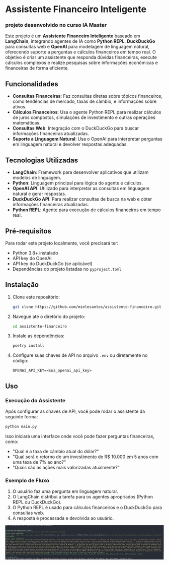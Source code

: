 
# Assistente Financeiro Inteligente

### projeto desenvolvido no curso IA Master

Este projeto é um **Assistente Financeiro Inteligente** baseado em **LangChain**, integrando agentes de IA como **Python REPL**, **DuckDuckGo** para consultas web e **OpenAI** para modelagem de linguagem natural, oferecendo suporte a perguntas e cálculos financeiros em tempo real. O objetivo é criar um assistente que responda dúvidas financeiras, execute cálculos complexos e realize pesquisas sobre informações econômicas e financeiras de forma eficiente.

## Funcionalidades

- **Consultas Financeiras**: Faz consultas diretas sobre tópicos financeiros, como tendências de mercado, taxas de câmbio, e informações sobre ativos.
- **Cálculos Financeiros**: Usa o agente Python REPL para realizar cálculos de juros compostos, simulações de investimento e outras operações matemáticas.
- **Consultas Web**: Integração com o DuckDuckGo para buscar informações financeiras atualizadas.
- **Suporte a Linguagem Natural**: Usa o OpenAI para interpretar perguntas em linguagem natural e devolver respostas adequadas.

## Tecnologias Utilizadas

- **LangChain**: Framework para desenvolver aplicativos que utilizam modelos de linguagem.
- **Python**: Linguagem principal para lógica do agente e cálculos.
- **OpenAI API**: Utilizado para interpretar as consultas em linguagem natural e gerar respostas.
- **DuckDuckGo API**: Para realizar consultas de busca na web e obter informações financeiras atualizadas.
- **Python REPL**: Agente para execução de cálculos financeiros em tempo real.

## Pré-requisitos

Para rodar este projeto localmente, você precisará ter:

- Python 3.8+ instalado
- API key do OpenAI
- API key do DuckDuckGo (se aplicável)
- Dependências do projeto listadas no `pyproject.toml`

## Instalação

1. Clone este repositório:
   ```bash
   git clone https://github.com/mielesantos/assistente-financeiro.git
   ```

2. Navegue até o diretório do projeto:
   ```bash
   cd assistente-financeiro
   ```

3. Instale as dependências:
   ```bash
   poetry install 
   ```

4. Configure suas chaves de API no arquivo `.env` ou diretamente no código:
   ```
   OPENAI_API_KEY=<sua_openai_api_key>
   ```

## Uso

### Execução do Assistente

Após configurar as chaves de API, você pode rodar o assistente da seguinte forma:

```bash
python main.py
```

Isso iniciará uma interface onde você pode fazer perguntas financeiras, como:

- "Qual é a taxa de câmbio atual do dólar?"
- "Qual será o retorno de um investimento de R$ 10.000 em 5 anos com uma taxa de 7% ao ano?"
- "Quais são as ações mais valorizadas atualmente?"

### Exemplo de Fluxo

1. O usuário faz uma pergunta em linguagem natural.
2. O LangChain distribui a tarefa para os agentes apropriados (Python REPL ou DuckDuckGo).
3. O Python REPL é usado para cálculos financeiros e o DuckDuckGo para consultas web.
4. A resposta é processada e devolvida ao usuário.


![image\result.jpg](image\result.jpg)